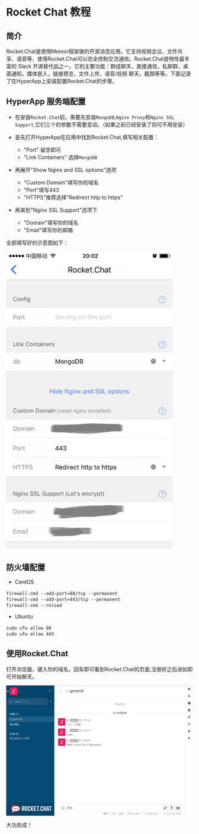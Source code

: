 # Rocket Chat 教程

## 简介 

Rocket.Chat是使用Meteor框架做的开源消息应用。它支持视频会议、文件共享、语音等，使用Rocket.Chat可以完全控制交流通信。Rocket.Chat是特性最丰富的 Slack 开源替代品之一。它的主要功能：群组聊天，直接通信，私聊群，桌面通知，媒体嵌入，链接预览，文件上传，语音/视频 聊天，截图等等。下面记录了在HyperApp上安装配置Rocket.Chat的步骤。

## HyperApp 服务端配置

- 在安装`Rocket.Chat`前，需要先安装`MongoDB`,`Nginx Proxy`和`Nginx SSL Support`,它们三个的参数不需要变动。（如果之前已经安装了则可不用安装）

- 首先打开HyperApp在应用中找到Rocket.Chat,填写相关配置：

	* "Port" 留空即可
	* "Link Containers" 选择`MongoDB`

- 再展开"Show Nginx and SSL options"选项

	* "Custom Domain"填写你的域名
	* "Port"填写443
	* "HTTPS"推荐选择"Redirect http to https"

- 再来到"Nginx SSL Support"选项下

	* "Domain"填写你的域名
	* "Email"填写你的邮箱

全部填写好的示意图如下：

<img src="./images/rocket-chat-2.PNG" width="450" />

## 防火墙配置

- CentOS
```
firewall-cmd --add-port=80/tcp --permanent
firewall-cmd --add-port=443/tcp --permanent
firewall-cmd --reload
```
- Ubuntu
```
sudo ufw allow 80
sudo ufw allow 443
```

## 使用Rocket.Chat

打开浏览器，键入你的域名，回车即可看到Rocket.Chat的页面,注册好之后进如即可开始聊天。

<img src="./images/rocket-chat-3.jpg" align=center />

大功告成！

